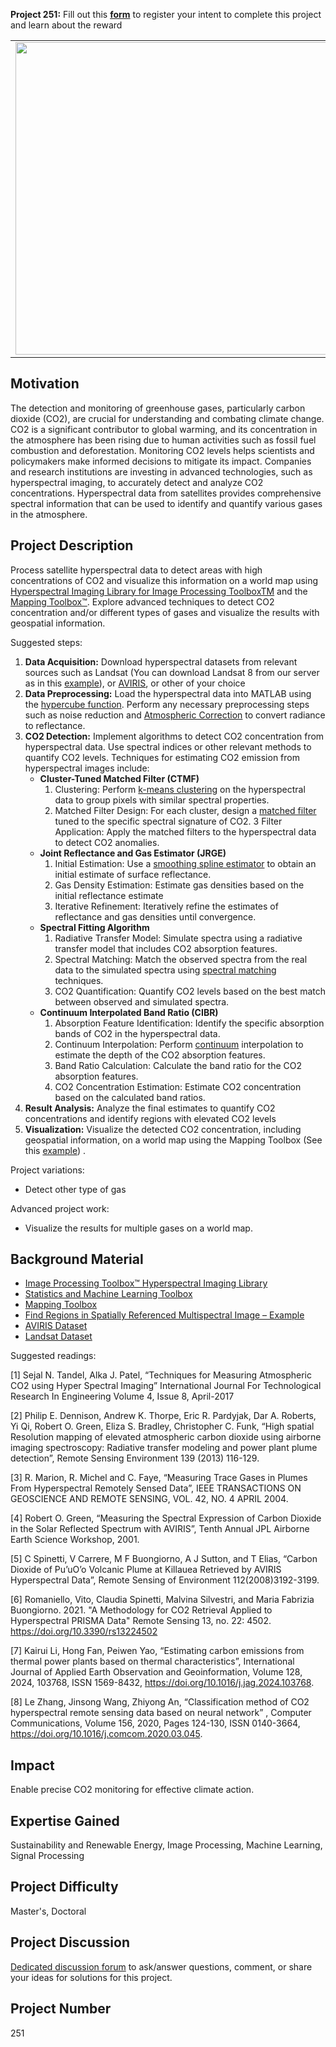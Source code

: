 **Project 251:** Fill out this <strong>[form](https://forms.office.com/Pages/ResponsePage.aspx?id=ETrdmUhDaESb3eUHKx3B5lOTzSa_A6lPqq2LJKzvpM5UMTBZRkc4UTRETjFERVRDWllQRE40OUFSQS4u)</strong> to  register your intent to complete this project and learn about the reward

<table>
<td><img src="https://gist.githubusercontent.com/robertogl/e0115dc303472a9cfd52bbbc8edb7665/raw/CO2.jpg"  width=500 /></td>
<td><p><h1>Detection and Visualization of CO2 Concentration Using Hyperspectral Satellite Data</h1></p>
<p>Develop a CO2 detection algorithm using hyperspectral images and visualize the results geospatially.</p>
</table>

## Motivation

The detection and monitoring of greenhouse gases, particularly carbon dioxide (CO2), are crucial for understanding and combating climate change. CO2 is a significant contributor to global warming, and its concentration in the atmosphere has been rising due to human activities such as fossil fuel combustion and deforestation. Monitoring CO2 levels helps scientists and policymakers make informed decisions to mitigate its impact. Companies and research institutions are investing in advanced technologies, such as hyperspectral imaging, to accurately detect and analyze CO2 concentrations. Hyperspectral data from satellites provides comprehensive spectral information that can be used to identify and quantify various gases in the atmosphere.

## Project Description

Process satellite hyperspectral data to detect areas with high concentrations of CO2 and visualize this information on a world map using [Hyperspectral Imaging Library for Image Processing ToolboxTM](https://in.mathworks.com/help/images/hyperspectral-image-processing.html) and the [Mapping Toolbox™](https://www.mathworks.com/help/map/index.html?). Explore advanced techniques to detect CO2 concentration and/or different types of gases and visualize the results with geospatial information.

Suggested steps:
1.	**Data Acquisition:** Download hyperspectral datasets from relevant sources such as Landsat (You can download Landsat 8 from our server as in this [example](https://www.mathworks.com/help/images/find-regions-multispectral-georeference.html)), or [AVIRIS](https://aviris.jpl.nasa.gov/data/get_aviris_data.html), or other of your choice
2.	**Data Preprocessing:** Load the hyperspectral data into MATLAB using the [hypercube function]( https://www.mathworks.com/help/images/ref/hypercube.html). Perform any necessary preprocessing steps such as noise reduction and [Atmospheric Correction](https://www.mathworks.com/help/images/hyperspectral-data-correction.html) to convert radiance to reflectance.
3.	**CO2 Detection:** Implement algorithms to detect CO2 concentration from hyperspectral data. Use spectral indices or other relevant methods to quantify CO2 levels. Techniques for estimating CO2 emission from hyperspectral images include:
    - **Cluster-Tuned Matched Filter (CTMF)**
      1.	Clustering: Perform [k-means clustering](https://www.mathworks.com/help/stats/kmeans.html) on the hyperspectral data to group pixels with similar spectral properties.
      2.	Matched Filter Design: For each cluster, design a [matched filter](https://www.mathworks.com/help/phased/ug/matched-filtering.html) tuned to the specific spectral signature of CO2.
      3	Filter Application: Apply the matched filters to the hyperspectral data to detect CO2 anomalies.
    - **Joint Reflectance and Gas Estimator (JRGE)** 
      1.  Initial Estimation: Use a [smoothing spline estimator](https://www.mathworks.com/help/curvefit/smoothing-splines.html) to obtain an initial estimate of surface reflectance.
      2.	Gas Density Estimation: Estimate gas densities based on the initial reflectance estimate
      3.	Iterative Refinement: Iteratively refine the estimates of reflectance and gas densities until convergence.
    -  **Spectral Fitting Algorithm**
        1.	Radiative Transfer Model: Simulate spectra using a radiative transfer model that includes CO2 absorption features.
        2.	Spectral Matching: Match the observed spectra from the real data to the simulated spectra using [spectral matching](https://in.mathworks.com/help/images/ref/spectralmatch.html) techniques.
        3.	CO2 Quantification: Quantify CO2 levels based on the best match between observed and simulated spectra.
      -	**Continuum Interpolated Band Ratio (CIBR)**
        1.  Absorption Feature Identification: Identify the specific absorption bands of CO2 in the hyperspectral data.
        2.  Continuum Interpolation: Perform [continuum](https://in.mathworks.com/help/images/ref/removecontinuum.html) interpolation to estimate the depth of the CO2 absorption features.
        3.  Band Ratio Calculation: Calculate the band ratio for the CO2 absorption features.
        4.  CO2 Concentration Estimation: Estimate CO2 concentration based on the calculated band ratios. 
4.	**Result Analysis:** Analyze the final estimates to quantify CO2 concentrations and identify regions with elevated CO2 levels
5.	**Visualization:** Visualize the detected CO2 concentration, including geospatial information, on a world map using the Mapping Toolbox (See this [example](https://www.mathworks.com/help/images/find-regions-multispectral-georeference.html)) .

Project variations:

- Detect other type of gas

Advanced project work:

- Visualize the results for multiple gases on a world map.


## Background Material

-	[Image Processing Toolbox™ Hyperspectral Imaging Library]( https://www.mathworks.com/help/images/hyperspectral-image-processing.html)
-	[Statistics and Machine Learning Toolbox](https://www.mathworks.com/help/stats/index.html)
-	[Mapping Toolbox](https://www.mathworks.com/help/map/index.html?s_tid=CRUX_lftnav)
-	[Find Regions in Spatially Referenced Multispectral Image – Example](https://www.mathworks.com/help/images/find-regions-multispectral-georeference.html)
-	[AVIRIS Dataset](https://aviris.jpl.nasa.gov/data/get_aviris_data.html)
-	[Landsat Dataset]( https://www.usgs.gov/landsat-missions)

Suggested readings:

[1] Sejal N. Tandel, Alka J. Patel, “Techniques for Measuring Atmospheric CO2 using Hyper Spectral Imaging” International Journal For Technological Research In Engineering Volume 4, Issue 8, April-2017

[2] Philip E. Dennison, Andrew K. Thorpe, Eric R. Pardyjak, Dar A. Roberts, Yi Qi, Robert O. Green, Eliza S. Bradley, Christopher C. Funk, “High spatial Resolution mapping of elevated atmospheric carbon dioxide using airborne imaging spectroscopy: Radiative transfer modeling and power plant plume detection”, Remote Sensing Environment 139 (2013) 116-129. 

[3] R. Marion, R. Michel and C. Faye, “Measuring Trace Gases in Plumes From Hyperspectral Remotely Sensed Data”, IEEE TRANSACTIONS ON GEOSCIENCE AND REMOTE SENSING, VOL. 42, NO. 4 APRIL 2004. 

[4] Robert O. Green, “Measuring the Spectral Expression of Carbon Dioxide in the Solar Reflected Spectrum with AVIRIS”, Tenth Annual JPL Airborne Earth Science Workshop, 2001. 

[5] C Spinetti, V Carrere, M F Buongiorno, A J Sutton, and T Elias, “Carbon Dioxide of Pu’uO’o Volcanic Plume at Killauea Retrieved by AVIRIS Hyperspectral Data”, Remote Sensing of Environment 112(2008)3192-3199.

[6] Romaniello, Vito, Claudia Spinetti, Malvina Silvestri, and Maria Fabrizia Buongiorno. 2021. "A Methodology for CO2 Retrieval Applied to Hyperspectral PRISMA Data" Remote Sensing 13, no. 22: 4502. https://doi.org/10.3390/rs13224502

[7] Kairui Li, Hong Fan, Peiwen Yao, “Estimating carbon emissions from thermal power plants based on thermal characteristics”, International Journal of Applied Earth Observation and Geoinformation, Volume 128, 2024, 103768, ISSN 1569-8432, https://doi.org/10.1016/j.jag.2024.103768.

[8] Le Zhang, Jinsong Wang, Zhiyong An, “Classification method of CO2 hyperspectral remote sensing data based on neural network” , Computer Communications, Volume 156, 2020, Pages 124-130, ISSN 0140-3664, https://doi.org/10.1016/j.comcom.2020.03.045.


## Impact

Enable precise CO2 monitoring for effective climate action. 

## Expertise Gained 

Sustainability and Renewable Energy, Image Processing, Machine Learning, Signal Processing

## Project Difficulty

Master's, Doctoral

## Project Discussion

[Dedicated discussion forum](https://github.com/mathworks/MATLAB-Simulink-Challenge-Project-Hub/discussions/105) to ask/answer questions, comment, or share your ideas for solutions for this project.

## Project Number

251
